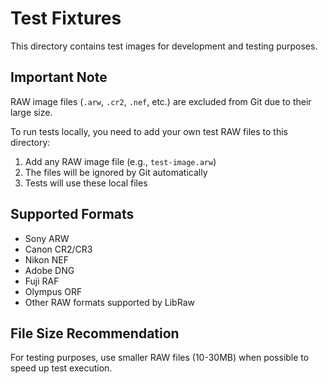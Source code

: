 # Test Fixtures

This directory contains test images for development and testing purposes.

## Important Note

RAW image files (`.arw`, `.cr2`, `.nef`, etc.) are excluded from Git due to their large size.

To run tests locally, you need to add your own test RAW files to this directory:

1. Add any RAW image file (e.g., `test-image.arw`)
2. The files will be ignored by Git automatically
3. Tests will use these local files

## Supported Formats

- Sony ARW
- Canon CR2/CR3
- Nikon NEF
- Adobe DNG
- Fuji RAF
- Olympus ORF
- Other RAW formats supported by LibRaw

## File Size Recommendation

For testing purposes, use smaller RAW files (10-30MB) when possible to speed up test execution.